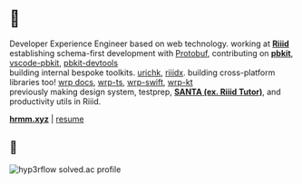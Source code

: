 # :sushi: 
Developer Experience Engineer based on web technology. working at **[Riiid](https://www.riiid.co/en/main)**  
establishing schema-first development with [Protobuf](https://developers.google.com/protocol-buffers), contributing on **[pbkit](https://github.com/pbkit/pbkit)**, [vscode-pbkit](https://github.com/pbkit/vscode-pbkit), [pbkit-devtools](https://github.com/pbkit/pbkit-devtools)  
building internal bespoke toolkits. [urichk](https://github.com/riiid/urichk), [riiidx](https://github.com/riiid/riiidx). building cross-platform libraries too! [wrp docs](https://wrp.deno.dev), [wrp-ts](https://github.com/pbkit/wrp-ts), [wrp-swift](https://github.com/pbkit/wrp-swift), [wrp-kt](https://github.com/pbkit/wrp-kt)  
previously making design system, testprep, **[SANTA (ex. Riiid Tutor)](https://aitutor.riiid.co)**, and productivity utils in Riiid.  

**[hrmm.xyz](https://hrmm.xyz)** | [resume](https://github.com/hyp3rflow/resume)
## :eyes:
![hyp3rflow solved.ac profile](https://github-readme-solvedac.hyp3rflow.vercel.app/api/?handle=hyperflow)
